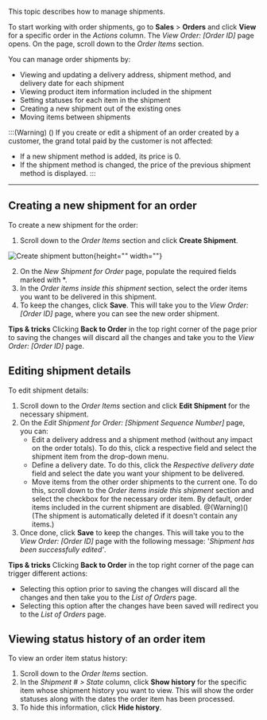 This topic describes how to manage shipments.


To start working with order shipments, go to **Sales** > **Orders** and click **View** for a specific order in the *Actions* column. The *View Order: [Order ID]* page opens. On the page, scroll down to the *Order Items* section.

You can manage order shipments by:
* Viewing and updating a delivery address, shipment method, and delivery date for each shipment
* Viewing product item information included in the shipment
* Setting statuses for each item in the shipment
* Creating a new shipment out of the existing ones
* Moving items between shipments

:::(Warning) ()
If you create or edit a shipment of an order created by a customer, the grand total paid by the customer is not affected:

* If a new shipment method is added, its price is 0.
* If the shipment method is changed, the price of the previous shipment method is displayed.
:::

***
## Creating a new shipment for an order

To create a new shipment for the order:
1. Scroll down to the *Order Items* section and click **Create Shipment**.

![Create shipment button](https://spryker.s3.eu-central-1.amazonaws.com/docs/User+Guides/Back+Office+User+Guides/Sales/Managing+Order+Shipments/create-shipment-btn.png){height="" width=""}

2. On the *New Shipment for Order* page, populate the required fields marked with *.
3. In the *Order items inside this shipment* section, select the order items you want to be delivered in this shipment. 
4. To keep the changes, click **Save**. This will take you to the *View Order: [Order ID]* page, where you can see the new order shipment.

**Tips & tricks**
Clicking **Back to Order** in the top right corner of the page prior to saving the changes will discard all the changes and take you to the *View Order: [Order ID]* page.

## Editing shipment details

To edit shipment details:
1. Scroll down to the *Order Items* section and click **Edit Shipment** for the necessary shipment.
2. On the *Edit Shipment for Order: [Shipment Sequence Number]* page, you can:
    * Edit a delivery address and a shipment method (without any impact on the order totals). To do this, click a respective field and select the shipment item from the drop-down menu.
    * Define a delivery date. To do this, click the *Respective delivery date* field and select the date you want your shipment to be delivered.
    * Move items from the other order shipments to the current one. To do this, scroll down to the *Order items inside this shipment* section and select the checkbox for the necessary order item. By default, order items included in the current shipment are disabled.
    @(Warning)()(The shipment is automatically deleted if it doesn't contain any items.)
3. Once done, click **Save** to keep the changes. This will take you to the *View Order: [Order ID]* page with the following message: '*Shipment has been successfully edited'*.

**Tips & tricks**
Clicking **Back to Order** in the top right corner of the page can trigger different actions:
* Selecting this option prior to saving the changes will discard all the changes and then take you to the *List of Orders* page.
* Selecting this option after the changes have been saved will redirect you to the *List of Orders* page.


## Viewing status history of an order item

To view an order item status history:
1. Scroll down to the *Order Items* section.
2. In the *Shipment # > State* column, click **Show history** for the specific item whose shipment history you want to view. This will show the order statuses along with the dates the order item has been processed.
3. To hide this information, click **Hide history**.
 
